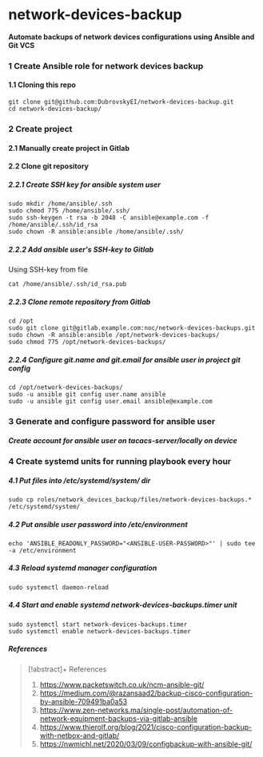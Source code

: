 # network-devices-backup

**Automate backups of network devices configurations using Ansible and Git VCS**

### 1 Create Ansible role for network devices backup

#### 1.1 Cloning this repo

```Shell
git clone git@github.com:DubrovskyEI/network-devices-backup.git
cd network-devices-backup/ 
```

### 2 Create project

#### 2.1 Manually create project in Gitlab

#### 2.2 Clone git repository

##### 2.2.1 Create SSH key for ansible system user

```Shell
sudo mkdir /home/ansible/.ssh
sudo chmod 775 /home/ansible/.ssh/
sudo ssh-keygen -t rsa -b 2048 -C ansible@example.com -f /home/ansible/.ssh/id_rsa
sudo chown -R ansible:ansible /home/ansible/.ssh/
```

##### 2.2.2 Add ansible user's SSH-key to Gitlab

Using SSH-key from file
```Shell
cat /home/ansible/.ssh/id_rsa.pub
```

##### 2.2.3 Clone remote repository from Gitlab

```Shell
cd /opt
sudo git clone git@gitlab.example.com:noc/network-devices-backups.git
sudo chown -R ansible:ansible /opt/network-devices-backups/
sudo chmod 775 /opt/network-devices-backups/
```

##### 2.2.4 Configure git.name and git.email for ansible user in project git config

```Shell
cd /opt/network-devices-backups/
sudo -u ansible git config user.name ansible
sudo -u ansible git config user.email ansible@example.com
```

### 3 Generate and configure password for ansible user

##### Create account for ansible user on tacacs-server/locally on device

### 4 Create systemd units for running playbook every hour

##### 4.1 Put files into /etc/systemd/system/ dir

```Shell
sudo cp roles/network_devices_backup/files/network-devices-backups.* /etc/systemd/system/
```

##### 4.2 Put ansible user password into /etc/environment

```Shell
echo 'ANSIBLE_READONLY_PASSWORD="<ANSIBLE-USER-PASSWORD>"' | sudo tee -a /etc/environment
```

##### 4.3 Reload systemd manager configuration

```Shell
sudo systemctl daemon-reload
```

##### 4.4 Start and enable systemd network-devices-backups.timer unit

```Shell
sudo systemctl start network-devices-backups.timer
sudo systemctl enable network-devices-backups.timer
```

##### References

> [!abstract]+ References
> 1. https://www.packetswitch.co.uk/ncm-ansible-git/
> 2. https://medium.com/@razansaad2/backup-cisco-configuration-by-ansible-709491ba0a53
> 3. https://www.zen-networks.ma/single-post/automation-of-network-equipment-backups-via-gitlab-ansible
> 4. https://www.thierolf.org/blog/2021/cisco-configuration-backup-with-netbox-and-gitlab/
> 5. https://nwmichl.net/2020/03/09/configbackup-with-ansible-git/

